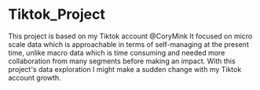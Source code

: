 # Tiktok_Project
This project is based on my Tiktok account @CoryMink
It focused on micro scale data which is approachable in terms of self-managing at the present time,
unlike macro data which is time consuming and needed more collaboration from many segments before making an impact.
With this project's data exploration I might make a sudden change with my Tiktok account growth. 

